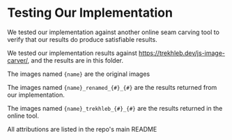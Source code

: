 # Testing Our Implementation

We tested our implementation against another online seam carving tool to verify that our results do produce satisfiable results.

We tested our implementation results against https://trekhleb.dev/js-image-carver/, and the results are in this folder.

The images named `{name}` are the original images

The images named `{name}_renamed_{#}_{#}` are the results returned from our implementation.

The images named `{name}_trekhleb_{#}_{#}` are the results returned in the online tool.

All attributions are listed in the repo's main README
